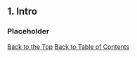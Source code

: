 ## <a name="analyticIntro"></a> 1. Intro

### Placeholder



[Back to the Top](#analyticIntro)  [Back to Table of Contents](#analyticStandardsTOC)


